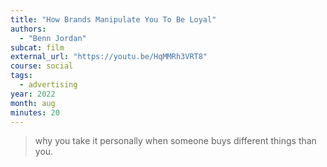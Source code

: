 ```yaml
---
title: "How Brands Manipulate You To Be Loyal"
authors:
  - "Benn Jordan"
subcat: film
external_url: "https://youtu.be/HqMMRh3VRT8"
course: social
tags:
  - advertising
year: 2022
month: aug
minutes: 20
---
```


> why you take it personally when someone buys different things than you.
